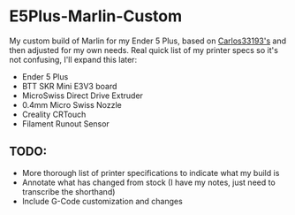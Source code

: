# E5Plus-Marlin-Custom
My custom build of Marlin for my Ender 5 Plus, based on [Carlos33193's](https://www.reddit.com/r/BIGTREETECH/comments/xiolsp/comment/jlpllll/) and then adjusted for my own needs.
Real quick list of my printer specs so it's not confusing, I'll expand this later:
- Ender 5 Plus
- BTT SKR Mini E3V3 board
- MicroSwiss Direct Drive Extruder
- 0.4mm Micro Swiss Nozzle
- Creality CRTouch
- Filament Runout Sensor

## TODO:
- More thorough list of printer specifications to indicate what my build is
- Annotate what has changed from stock (I have my notes, just need to transcribe the shorthand)
- Include G-Code customization and changes
